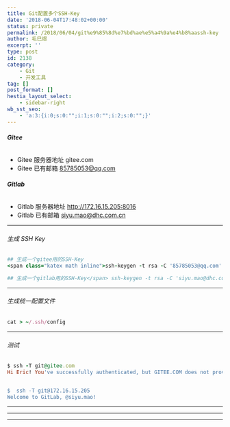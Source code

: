 ```yaml
---
title: Git配置多个SSH-Key
date: '2018-06-04T17:48:02+00:00'
status: private
permalink: /2018/06/04/git%e9%85%8d%e7%bd%ae%e5%a4%9a%e4%b8%aassh-key
author: 毛巳煜
excerpt: ''
type: post
id: 2138
category:
    - Git
    - 开发工具
tag: []
post_format: []
hestia_layout_select:
    - sidebar-right
wb_sst_seo:
    - 'a:3:{i:0;s:0:"";i:1;s:0:"";i:2;s:0:"";}'
---
```

###### **Gitee**

- Gitee 服务器地址 gitee.com
- Gitee 已有邮箱 85785053@qq.com

###### **Gitlab**

- Gitlab 服务器地址 http://172.16.15.205:8016
- Gitlab 已有邮箱 siyu.mao@dhc.com.cn

- - - - - -

###### 生成 SSH Key

```ruby
## 生成一个gitee用的SSH-Key
<span class="katex math inline">ssh-keygen -t rsa -C '85785053@qq.com' -f ~/.ssh/gitee_id_rsa

## 生成一个gitlab用的SSH-Key</span> ssh-keygen -t rsa -C 'siyu.mao@dhc.com.cn' -f ~/.ssh/gitlab_id_rsa

```

- - - - - -

###### 生成统一配置文件

```ruby
cat > ~/.ssh/config 
```

- - - - - -

###### 测试

```ruby
$ ssh -T git@gitee.com
Hi Eric! You've successfully authenticated, but GITEE.COM does not provide shell access.


$  ssh -T git@172.16.15.205
Welcome to GitLab, @siyu.mao!


```

- - - - - -

- - - - - -

- - - - - -